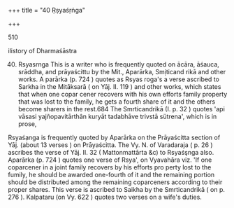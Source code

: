 +++
title = "40 Ṛṣyaśṛṅga"

+++

510 

ilistory of Dharmaśāstra 

40. Rsyasrnga This is a writer who is frequently quoted on ācāra, āśauca, srāddha, and prāyaścittu by the Mit., Aparārka, Smịticand rikā and other works. A parārka (p. 724 ) quotes as Rsyas roga's a verse ascribed to Sarkha in the Mitāksarā ( on Yāj. II. 119 ) and other works, which states that when one copar cener recovers with his own efforts family property that was lost to the family, he gets a fourth share of it and the others become sharers in the rest.684 The Smrticandrikā (I. p. 32 ) quotes 'api vāsasi yajñopavitārthân kuryāt tadabhāve trivstā sütrena', which is in prose, 

Rsyaśạnga is frequently quoted by Aparārka on the Prāyaścitta section of Yāj. (about 13 verses ) on Prāyaścitta. The Vy. N. of Varadaraja ( p. 26 ) ascribes the verse of Yāj. II. 32 ( Mattonmattārta &c) to Rsyaśşnga also. Aparārka (p. 724 ) quotes one verse of Rsya', on Vyavahāra viz. 'If one coparcener in a joint family recovers by his efforts pro perty lost to the fumily, he should be awarded one-fourth of it and the remaining portion should be distributed among the remaining coparceners according to their proper shares. This verse is ascribed to Saikha by the Smrticandrikā ( on p. 276 ). Kalpataru (on Vy. 622 ) quotes two verses on a wife's duties. 
